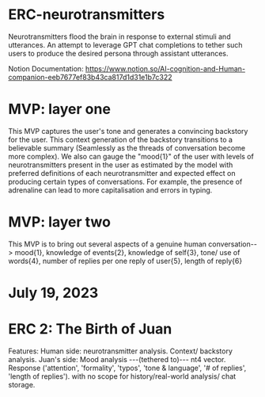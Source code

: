 # ERC-neurotransmitters
Neurotransmitters flood the brain in response to external stimuli and utterances. An attempt to leverage GPT chat completions to tether such users to produce the desired persona through assistant utterances.

Notion Documentation: https://www.notion.so/AI-cognition-and-Human-companion-eeb7677ef83b43ca817d1d31e1b7c322

# MVP: layer one
This MVP captures the user's tone and generates a convincing backstory for the user. This context generation of the backstory transitions to a believable summary (Seamlessly as the threads of conversation become more complex). We also can gauge the "mood{1}" of the user with levels of neurotransmitters present in the user as estimated by the model with preferred definitions of each neurotransmitter and expected effect on producing certain types of conversations. For example, the presence of adrenaline can lead to more capitalisation and errors in typing.

# MVP: layer two
This MVP is to bring out several aspects of a genuine human conversation--> mood{1}, knowledge of events{2}, knowledge of self{3}, tone/ use of words{4}, number of replies per one reply of user{5}, length of reply{6}
# July 19, 2023
# ERC 2: The Birth of Juan
Features: Human side: neurotransmitter analysis. Context/ backstory analysis.
Juan's side: Mood analysis ---(tethered to)--- nt4 vector. Response ('attention', 'formality', 'typos', 'tone & language', '# of replies', 'length of replies'). with no scope for history/real-world analysis/ chat storage. 
